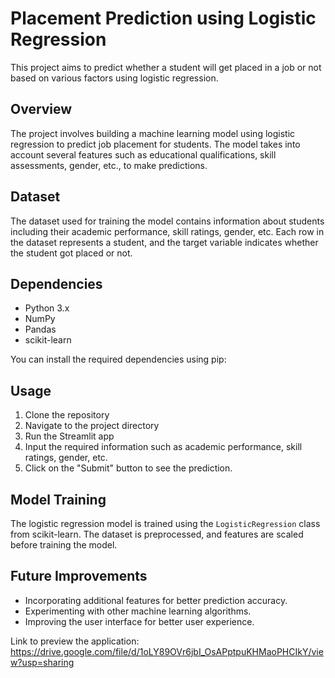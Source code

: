 # Placement Prediction using Logistic Regression

This project aims to predict whether a student will get placed in a job or not based on various factors using logistic regression.

## Overview

The project involves building a machine learning model using logistic regression to predict job placement for students. The model takes into account several features such as educational qualifications, skill assessments, gender, etc., to make predictions.

## Dataset

The dataset used for training the model contains information about students including their academic performance, skill ratings, gender, etc. Each row in the dataset represents a student, and the target variable indicates whether the student got placed or not.

## Dependencies

- Python 3.x
- NumPy
- Pandas
- scikit-learn

You can install the required dependencies using pip:


## Usage

1. Clone the repository
2. Navigate to the project directory
3. Run the Streamlit app
4. Input the required information such as academic performance, skill ratings, gender, etc.
5. Click on the "Submit" button to see the prediction.

## Model Training

The logistic regression model is trained using the `LogisticRegression` class from scikit-learn. The dataset is preprocessed, and features are scaled before training the model.

## Future Improvements

- Incorporating additional features for better prediction accuracy.
- Experimenting with other machine learning algorithms.
- Improving the user interface for better user experience.

Link to preview the application: https://drive.google.com/file/d/1oLY89OVr6jbI_OsAPptpuKHMaoPHCIkY/view?usp=sharing





